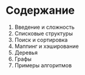 # Содержание
1. Введение и сложность
2. Списковые структуры
3. Поиск и сортировка
4. Маппинг и хэширование
4. Деревья
5. Графы
6. Примеры алгоритмов
